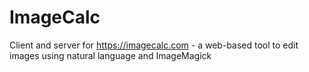 # ImageCalc
Client and server for https://imagecalc.com - a web-based tool to edit images using natural language and ImageMagick
